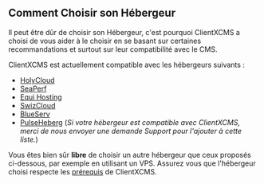 ## Comment Choisir son Hébergeur

Il peut être dûr de choisir son Hébergeur, c'est pourquoi ClientXCMS a choisi de vous aider à le choisir en se basant sur certaines recommandations et surtout sur leur compatibilité avec le CMS.

ClientXCMS est actuellement compatible avec les hébergeurs suivants : 


- [HolyCloud](https://holycloud.fr)
- [SeaPerf](https://seaperf.com)
- [Equi Hosting](https://equi-hosting.fr)
- [SwizCloud](https://SwizCloud.fr)
- [BlueServ](https://blueserv.fr)
- [PulseHeberg](https://pulseheberg.com)
(*Si votre hébergeur est compatible avec ClientXCMS, merci de nous envoyer une demande Support pour l'ajouter à cette liste.*)

Vous êtes bien sûr **libre** de choisir un autre hébergeur que ceux proposés ci-dessous, par exemple en utilisant un VPS. Assurez vous que l'hébergeur choisi respecte les [prérequis](https://clientxcms.com/docs/fr/system-requirements) de ClientXCMS.
